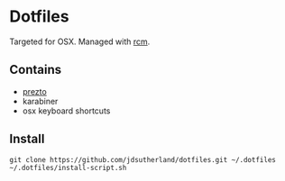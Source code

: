 # Dotfiles

Targeted for OSX. Managed with [rcm][1].

## Contains
* [prezto][3]
* karabiner
* osx keyboard shortcuts

## Install

```
git clone https://github.com/jdsutherland/dotfiles.git ~/.dotfiles
~/.dotfiles/install-script.sh
```

[1]:https://github.com/thoughtbot/rcm
[2]:https://github.com/thoughtbot/laptop
[3]:https://github.com/sorin-ionescu/prezto/
